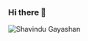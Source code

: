 ### Hi there 👋


<p align="left"> <img src="https://komarev.com/ghpvc/?username=Shavindu-Gayashan&label=Profile%20views&color=0e75b6&style=flat" alt="Shavindu Gayashan" /> </p>

<!--
**Shavindu-Gayashan/Shavindu-Gayashan** is a ✨ _special_ ✨ repository because its `README.md` (this file) appears on your GitHub profile.

Here are some ideas to get you started:

- 🔭 I’m currently working on ...
- 🌱 I’m currently learning ...
- 👯 I’m looking to collaborate on ...
- 🤔 I’m looking for help with ...
- 💬 Ask me about ...
- 📫 How to reach me: ...
- 😄 Pronouns: ...
- ⚡ Fun fact: ...
-->
